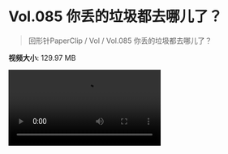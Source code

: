 # Vol.085 你丢的垃圾都去哪儿了？

> 回形针PaperClip / Vol / Vol.085 你丢的垃圾都去哪儿了？

**视频大小**: 129.97 MB

<div class="video"><video src="https://file.hsyhx.top/archive/PaperClip/Vol/085.mp4" controls preload>🤔 您的浏览器不支持 video 标签</video></div>